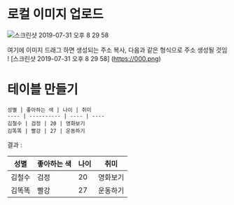 # 로컬 이미지 업로드 

![스크린샷 2019-07-31 오후 8 29 58](https://user-images.githubusercontent.com/44438752/62208507-0b8ffa80-b3d2-11e9-930f-5800acd7e974.png)

여기에 이미지 드래그 하면 생성되는 주소 복사, 다음과 같은 형식으로 주소 생성될 것임 
    ! [스크린샷 2019-07-31 오후 8 29 58]  (https://000.png)


# 테이블 만들기

    성별 | 좋아하는 색 | 나이 | 취미
    ---- | ---------- | ---- | ----
    김철수 | 검정 | 20 | 영화보기
    김똑똑 | 빨강 | 27 | 운동하기

결과 : 

 성별 | 좋아하는 색 | 나이 | 취미
 ---- | ---------- | ---- | ----
 김철수 | 검정 | 20 | 영화보기
 김똑똑 | 빨강 | 27 | 운동하기
